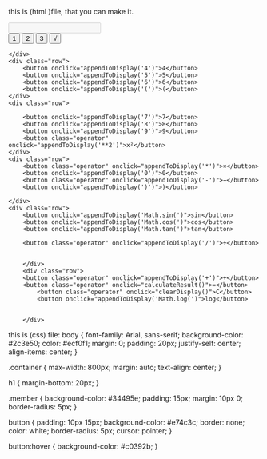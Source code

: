 this is (html )file, that you can make it.
<!DOCTYPE html>
<html lang="en">
<head>
    <link rel="stylesheet" href="clac.css">
    <meta charset="UTF-8">
    <meta name="viewport" content="width=device-width, initial-scale=1.0">
    <title>Mosawer Mansour calculator</title>
    
</head>
<body>
<footer></footer>
<div class="calculator">
    <input type="text" id="display" disabled>
    <div class="row">
        <button onclick="appendToDisplay('1')">1</button>
        <button onclick="appendToDisplay('2')">2</button>
        <button onclick="appendToDisplay('3')">3</button>
        <button onclick="appendToDisplay('Math.sqrt(')">√</button>
       
    </div>
    <div class="row">
        <button onclick="appendToDisplay('4')">4</button>
        <button onclick="appendToDisplay('5')">5</button>
        <button onclick="appendToDisplay('6')">6</button>
        <button onclick="appendToDisplay('(')">(</button>
    </div>
    <div class="row">
  
        <button onclick="appendToDisplay('7')">7</button>
        <button onclick="appendToDisplay('8')">8</button>
        <button onclick="appendToDisplay('9')">9</button>
        <button class="operator" onclick="appendToDisplay('**2')">x²</button>
    </div>
    <div class="row">
        <button class="operator" onclick="appendToDisplay('*')">×</button>
        <button onclick="appendToDisplay('0')">0</button>
        <button class="operator" onclick="appendToDisplay('-')">−</button>
        <button onclick="appendToDisplay(')')">)</button>
        
    </div>
    <div class="row">
        <button onclick="appendToDisplay('Math.sin(')">sin</button>
        <button onclick="appendToDisplay('Math.cos(')">cos</button>
        <button onclick="appendToDisplay('Math.tan(')">tan</button>
    
        <button class="operator" onclick="appendToDisplay('/')">÷</button>
       
      
        </div>
        <div class="row">
        <button class="operator" onclick="appendToDisplay('+')">+</button>
        <button class="operator" onclick="calculateResult()">=</button>
            <button class="operator" onclick="clearDisplay()">C</button>
            <button onclick="appendToDisplay('Math.log(')">log</button>
      
         
        </div>

<script>
    function clearDisplay() {
        document.getElementById('display').value = '';
    }

    function appendToDisplay(value) {
        document.getElementById('display').value += value;
    }

    function calculateResult() {
        const display = document.getElementById('display');
        try {
            const result = eval(display.value.replace(/×/g, '*').replace(/÷/g, '/'));
            display.value = result;
        } catch (error) {
            display.value = 'Error';
        }
    }
</script>

</body>
</html>









this is (css) file:
body {
    font-family: Arial, sans-serif;
    background-color: #2c3e50;
    color: #ecf0f1;
    margin: 0;
    padding: 20px;
    justify-self: center;
    align-items: center;
}

.container {
    max-width: 800px;
    margin: auto;
    text-align: center;
}

h1 {
    margin-bottom: 20px;
}

.member {
    background-color: #34495e;
    padding: 15px;
    margin: 10px 0;
    border-radius: 5px;
}

button {
    padding: 10px 15px;
    background-color: #e74c3c;
    border: none;
    color: white;
    border-radius: 5px;
    cursor: pointer;
}

button:hover {
    background-color: #c0392b;
}











